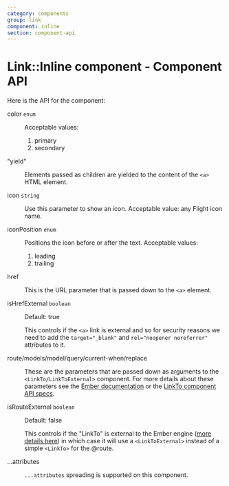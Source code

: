 ```yaml
---
category: components
group: link
component: inline
section: component-api
---
```


# Link::Inline component - Component API

Here is the API for the component:

<dl class="dummy-component-props"><dt>color <code>enum</code></dt><dd><p>Acceptable values:</p><ol><li class="default">primary</li><li>secondary</li></ol></dd><dt>"yield"</dt><dd><p>Elements passed as children are yielded to the content of the <code>&lt;a&gt;</code> HTML element.</p></dd><dt>icon <code>string</code></dt><dd><p>Use this parameter to show an icon. Acceptable value: any Flight icon name.</p></dd><dt>iconPosition <code>enum</code></dt><dd><p>Positions the icon before or after the text. Acceptable values:</p><ol><li>leading</li><li class="default">trailing</li></ol></dd><dt>href</dt><dd><p>This is the URL parameter that is passed down to the <code>&lt;a&gt;</code> element.</p></dd><dt>isHrefExternal <code>boolean</code></dt><dd><p>Default: <span class="default">true</span></p><p>This controls if the <code>&lt;a&gt;</code> link is external and so for security reasons we need to add the <code>target="_blank"</code> and <code>rel="noopener noreferrer"</code> attributes to it.</p></dd><dt>route/models/model/query/current-when/replace</dt><dd><p>These are the parameters that are passed down as arguments to the <code>&lt;LinkTo/LinkToExternal&gt;</code> component. For more details about these parameters see the <a href="https://guides.emberjs.com/release/routing/linking-between-routes/#toc_the-linkto--component" target="_blank" rel="noopener noreferrer">Ember documentation</a> or the <a href="https://api.emberjs.com/ember/release/classes/Ember.Templates.components/methods/input?anchor=LinkTo" target="_blank" rel="noopener noreferrer">LinkTo component API specs</a>.</p></dd><dt>isRouteExternal <code>boolean</code></dt><dd><p>Default: <span class="default">false</span></p><p>This controls if the "LinkTo" is external to the Ember engine (<a href="https://ember-engines.com/docs/link-to-external" target="_blank" rel="noopener noreferrer">more details here</a>) in which case it will use a <code>&lt;LinkToExternal&gt;</code> instead of a simple <code>&lt;LinkTo&gt;</code> for the @route.</p></dd><dt>...attributes</dt><dd><p><code class="dummy-code">...attributes</code> spreading is supported on this component.</p></dd></dl>